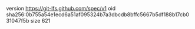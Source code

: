 version https://git-lfs.github.com/spec/v1
oid sha256:0b755a54e1ecd6a51af095324b7a3dbcdb8bffc5667b5df188b17cb031047f5b
size 621
